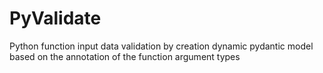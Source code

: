 # PyValidate
Python function input data validation by creation dynamic pydantic model based on the annotation of the function argument types
